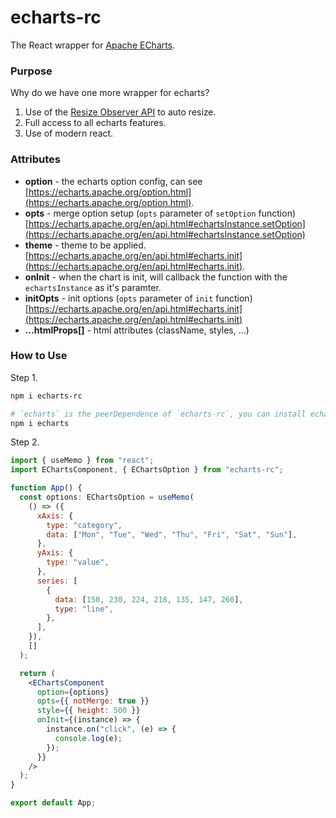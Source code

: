 # echarts-rc

The React wrapper for [Apache ECharts](https://github.com/apache/incubator-echarts).

### Purpose

Why do we have one more wrapper for echarts?

1. Use of the [Resize Observer API](https://developer.mozilla.org/en-US/docs/Web/API/ResizeObserver) to auto resize.
2. Full access to all echarts features.
3. Use of modern react.


### Attributes

* **option** - the echarts option config, can see [https://echarts.apache.org/option.html](https://echarts.apache.org/option.html).
* **opts** - merge option setup (`opts` parameter of `setOption` function) [https://echarts.apache.org/en/api.html#echartsInstance.setOption](https://echarts.apache.org/en/api.html#echartsInstance.setOption)
* **theme** - theme to be applied. [https://echarts.apache.org/en/api.html#echarts.init](https://echarts.apache.org/en/api.html#echarts.init).
* **onInit** - when the chart is init, will callback the function with the `echartsInstance` as it's paramter.
* **initOpts** - init options (`opts` parameter of `init` function) [https://echarts.apache.org/en/api.html#echarts.init](https://echarts.apache.org/en/api.html#echarts.init)
* **...htmlProps[]** - html attributes (className, styles, ...)


### How to Use

Step 1.
```bash
npm i echarts-rc

# `echarts` is the peerDependence of `echarts-rc`, you can install echarts with your own version.
npm i echarts
```

Step 2.
```jsx
import { useMemo } from "react";
import EChartsComponent, { EChartsOption } from "echarts-rc";

function App() {
  const options: EChartsOption = useMemo(
    () => ({
      xAxis: {
        type: "category",
        data: ["Mon", "Tue", "Wed", "Thu", "Fri", "Sat", "Sun"],
      },
      yAxis: {
        type: "value",
      },
      series: [
        {
          data: [150, 230, 224, 218, 135, 147, 260],
          type: "line",
        },
      ],
    }),
    []
  );

  return (
    <EChartsComponent
      option={options}
      opts={{ notMerge: true }}
      style={{ height: 500 }}
      onInit={(instance) => {
        instance.on("click", (e) => {
          console.log(e);
        });
      }}
    />
  );
}

export default App;
```

